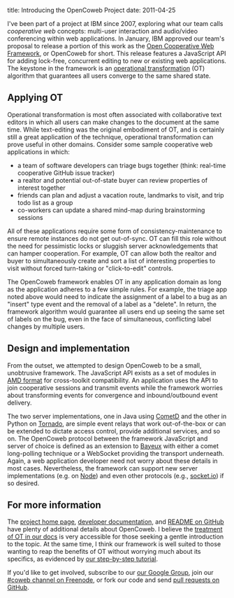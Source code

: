 title: Introducing the OpenCoweb Project
date: 2011-04-25


I've been part of a project at IBM since 2007, exploring what our team calls <em>cooperative web</em> concepts: multi-user interaction and audio/video conferencing within web applications. In January, IBM approved our team's proposal to release a portion of this work as the <a href="http://opencoweb.org">Open Cooperative Web Framework</a>, or OpenCoweb for short. This release features a JavaScript API for adding lock-free, concurrent editing to new or existing web applications. The keystone in the framework is an <a href="http://en.wikipedia.org/wiki/Operational_transformation">operational transformation</a> (OT) algorithm that guarantees all users converge to the same shared state.

<h2>Applying OT</h2>

Operational transformation is most often associated with collaborative text editors in which all users can make changes to the document at the same time. While text-editing was the original embodiment of OT, and is certainly still a great application of the technique, operational transformation can prove useful in other domains. Consider some sample cooperative web applications in which:
  <ul>
    <li>a team of software developers can triage bugs together (think: real-time cooperative GitHub issue tracker)</li>
    <li>a realtor and potential out-of-state buyer can review properties of interest together</li>
    <li>friends can plan and adjust a vacation route, landmarks to visit, and trip todo list as a group</li>
    <li>co-workers can update a shared mind-map during brainstorming sessions</li>
  </ul>

All of these applications require some form of consistency-maintenance to ensure remote instances do not get out-of-sync. OT can fill this role without the need for pessimistic locks or sluggish server acknowledgements that can hamper cooperation. For example, OT can allow both the realtor and buyer to simultaneously create and sort a list of interesting properties to visit without forced turn-taking or "click-to-edit" controls.

The OpenCoweb framework enables OT in any application domain as long as the application adheres to a few simple rules. For example, the triage app noted above would need to indicate the assignment of a label to a bug as an "insert" type event and the removal of a label as a "delete". In return, the framework algorithm would guarantee all users end up seeing the same set of labels on the bug, even in the face of simultaneous, conflicting label changes by multiple users.

<h2>Design and implementation</h2>

From the outset, we attempted to design OpenCoweb to be a small, unobtrusive framework. The JavaScript API exists as a set of modules in <a href="http://wiki.commonjs.org/wiki/Modules/AsynchronousDefinition">AMD format</a> for cross-toolkit compatibility. An application uses the API to join cooperative sessions and transmit events while the framework worries about transforming events for convergence and inbound/outbound event delivery.

The two server implementations, one in Java using <a href="http://cometd.org">CometD</a> and the other in Python on <a href="http://tornadoweb.org">Tornado</a>, are simple event relays that work out-of-the-box or can be extended to dictate access control, provide additional services, and so on. The OpenCoweb protocol between the framework JavaScript and server of choice is defined as an extension to <a href="http://cometd.org/documentation/bayeux/spec">Bayeux</a> with either a comet long-polling technique or a WebSocket providing the transport underneath. Again, a web application developer need not worry about these details in most cases. Nevertheless, the framework can support new server implementations (e.g. on <a href="http://nodejs.org/">Node</a>) and even other protocols (e.g., <a href="http://socket.io/">socket.io</a>) if so desired.

<h2>For more information</h2>

The <a href="http://opencoweb.org">project home page</a>, <a href="http://opencoweb.org/ocwdocs">developer documentation</a>, and <a href="http://github.com/opencoweb/coweb">README on GitHub</a> have plenty of additional details about OpenCoweb. I believe the <a href="http://opencoweb.org/ocwdocs/intro/openg.html">treatment of OT in our docs</a> is very accessible for those seeking a gentle introduction to the topic. At the same time, I think our framework is well suited to those wanting to reap the benefits of OT without worrying much about its specifics, as evidenced by <a href="http://opencoweb.org/ocwdocs/tutorial/shopping.html">our step-by-step tutorial</a>.

If you'd like to get involved, subscribe to our <a href="https://groups.google.com/group/opencoweb"> our Google Group</a>, join our <a href="http://webchat.freenode.net?randomnick=1&channels=coweb&uio=d4">#coweb channel on Freenode</a>, or fork our code and send <a href="http://github.com/opencoweb/coweb">pull requests on GitHub</a>.